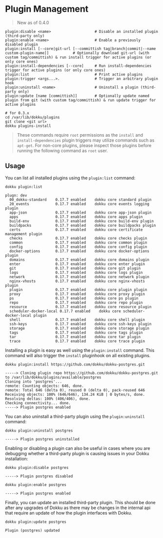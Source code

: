 # Plugin Management

> New as of 0.4.0

```
plugin:disable <name>                    # Disable an installed plugin (third-party only)
plugin:enable <name>                     # Enable a previously disabled plugin
plugin:install [--core|git-url [--committish tag|branch|commit|--name custom-plugin-name]]           # Optionally download git-url (with custom tag/committish) & run install trigger for active plugins (or only core ones)
plugin:install-dependencies [--core]     # Run install-dependencies trigger for active plugins (or only core ones)
plugin:list                              # Print active plugins
plugin:trigger <args...>.                # Trigger an arbitrary plugin hook
plugin:uninstall <name>                  # Uninstall a plugin (third-party only)
plugin:update [name [committish]]        # Optionally update named plugin from git (with custom tag/committish) & run update trigger for active plugins
```

```shell
# for 0.3.x
cd /var/lib/dokku/plugins
git clone <git url>
dokku plugins-install
```

> These commands require `root` permissions as the `install` and `install-dependencies` plugin triggers may utilize commands such as `apt-get`. For non-core plugins, please inspect those plugins before running the following command as `root` user.

## Usage

You can list all installed plugins using the `plugin:list` command:

```shell
dokku plugin:list
```

```
plugn: dev
  00_dokku-standard    0.17.7 enabled    dokku core standard plugin
  20_events            0.17.7 enabled    dokku core events logging plugin
  app-json             0.17.7 enabled    dokku core app-json plugin
  apps                 0.17.7 enabled    dokku core apps plugin
  build-env            0.17.7 enabled    dokku core build-env plugin
  buildpacks           0.17.7 enabled    dokku core buildpacks plugin
  certs                0.17.7 enabled    dokku core certificate management plugin
  checks               0.17.7 enabled    dokku core checks plugin
  common               0.17.7 enabled    dokku core common plugin
  config               0.17.7 enabled    dokku core config plugin
  docker-options       0.17.7 enabled    dokku core docker-options plugin
  domains              0.17.7 enabled    dokku core domains plugin
  enter                0.17.7 enabled    dokku core enter plugin
  git                  0.17.7 enabled    dokku core git plugin
  logs                 0.17.7 enabled    dokku core logs plugin
  network              0.17.7 enabled    dokku core network plugin
  nginx-vhosts         0.17.7 enabled    dokku core nginx-vhosts plugin
  plugin               0.17.7 enabled    dokku core plugin plugin
  proxy                0.17.7 enabled    dokku core proxy plugin
  ps                   0.17.7 enabled    dokku core ps plugin
  repo                 0.17.7 enabled    dokku core repo plugin
  resource             0.17.7 enabled    dokku core resource plugin
  scheduler-docker-local 0.17.7 enabled    dokku core scheduler-docker-local plugin
  shell                0.17.7 enabled    dokku core shell plugin
  ssh-keys             0.17.7 enabled    dokku core ssh-keys plugin
  storage              0.17.7 enabled    dokku core storage plugin
  tags                 0.17.7 enabled    dokku core tags plugin
  tar                  0.17.7 enabled    dokku core tar plugin
  trace                0.17.7 enabled    dokku core trace plugin
```

Installing a plugin is easy as well using the `plugin:install` command. This command will also trigger the `install` pluginhook on all existing plugins.

```shell
dokku plugin:install https://github.com/dokku/dokku-postgres.git
```

```
-----> Cloning plugin repo https://github.com/dokku/dokku-postgres.git to /var/lib/dokku/plugins/available/postgres
Cloning into 'postgres'...
remote: Counting objects: 646, done.
remote: Total 646 (delta 0), reused 0 (delta 0), pack-reused 646
Receiving objects: 100% (646/646), 134.24 KiB | 0 bytes/s, done.
Resolving deltas: 100% (406/406), done.
Checking connectivity... done.
-----> Plugin postgres enabled
```

You can also uninstall a third-party plugin using the `plugin:uninstall` command:

```shell
dokku plugin:uninstall postgres
```

```
-----> Plugin postgres uninstalled
```

Enabling or disabling a plugin can also be useful in cases where you are debugging whether a third-party plugin is causing issues in your Dokku installation:

```shell
dokku plugin:disable postgres
```

```
-----> Plugin postgres disabled
```

```shell
dokku plugin:enable postgres
```

```
-----> Plugin postgres enabled
```

Finally, you can update an installed third-party plugin. This should be done after any upgrades of Dokku as there may be changes in the internal api that require an update of how the plugin interfaces with Dokku.

```shell
dokku plugin:update postgres
```

```
Plugin (postgres) updated
```
